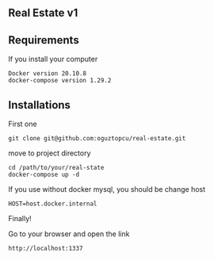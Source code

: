 ## Real Estate v1

## Requirements
If you install your computer
```text
Docker version 20.10.8
docker-compose version 1.29.2
```

## Installations
First one
```text
git clone git@github.com:oguztopcu/real-estate.git
```

move to project directory
```text
cd /path/to/your/real-state
docker-compose up -d
```

If you use without docker mysql, you should be change host
```text
HOST=host.docker.internal
```

Finally!

Go to your browser and open the link
```text
http://localhost:1337
```
